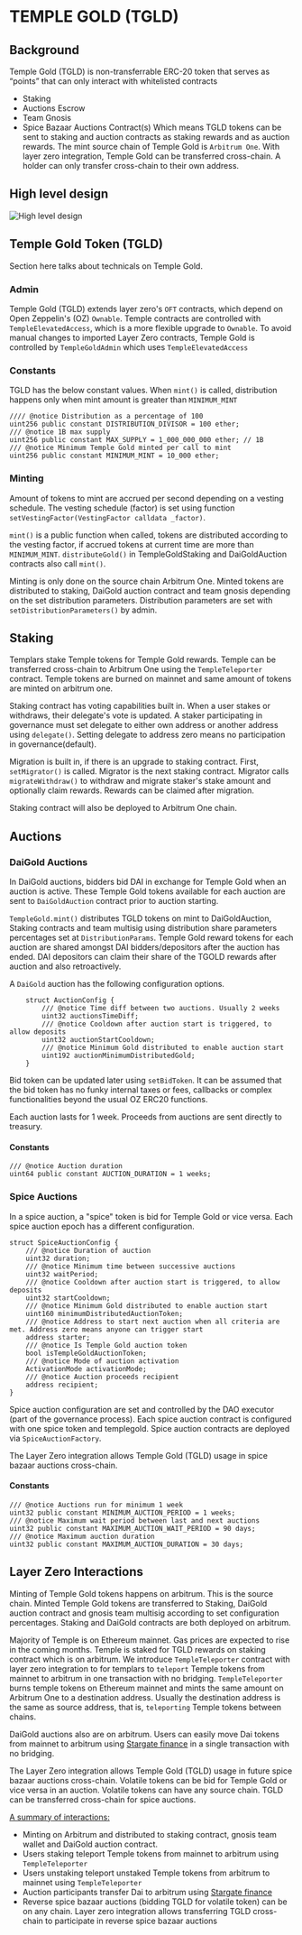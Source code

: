 # TEMPLE GOLD (TGLD)

## Background

Temple Gold (TGLD) is non-transferrable ERC-20 token that serves as “points” that can only interact with whitelisted contracts
- Staking
- Auctions Escrow
- Team Gnosis
- Spice Bazaar Auctions Contract(s)
Which means TGLD tokens can be sent to staking and auction contracts as staking rewards and as auction rewards.
The mint source chain of Temple Gold is `Arbitrum One`. With layer zero integration, Temple Gold can be transferred cross-chain. A holder can only transfer cross-chain to their own address.


## High level design
![High level design](docs/high-level.jpeg)

## Temple Gold Token (TGLD)

Section here talks about technicals on Temple Gold.


### Admin

Temple Gold (TGLD) extends layer zero's `OFT` contracts, which depend on Open Zeppelin's (OZ) `Ownable`. Temple contracts are controlled with `TempleElevatedAccess`, which is a more flexible upgrade to `Ownable`. To avoid manual changes to imported Layer Zero contracts, Temple Gold is controlled by `TempleGoldAdmin` which uses `TempleElevatedAccess`

### Constants

TGLD has the below constant values. When `mint()` is called, distribution happens only when mint amount is greater than `MINIMUM_MINT`

```solidity
//// @notice Distribution as a percentage of 100
uint256 public constant DISTRIBUTION_DIVISOR = 100 ether;
/// @notice 1B max supply
uint256 public constant MAX_SUPPLY = 1_000_000_000 ether; // 1B
/// @notice Minimum Temple Gold minted per call to mint
uint256 public constant MINIMUM_MINT = 10_000 ether;
```

### Minting

Amount of tokens to mint are accrued per second depending on a vesting schedule. The vesting schedule (factor) is set using function `setVestingFactor(VestingFactor calldata _factor)`. 

`mint()` is a public function when called, tokens  are distributed according to the vesting factor, if accrued tokens at current time are more than `MINIMUM_MINT`.
`distributeGold()` in TempleGoldStaking and DaiGoldAuction contracts also call `mint()`.

Minting is only done on the source chain Arbitrum One.
Minted tokens are distributed to staking, DaiGold auction contract and team gnosis depending on the set distribution parameters. Distribution parameters are set with `setDistributionParameters()` by admin.


## Staking

Templars stake Temple tokens for Temple Gold rewards.
Temple can be transferred cross-chain to Arbitrum One using the `TempleTeleporter` contract. Temple tokens are burned on mainnet and same amount of tokens are minted on arbitrum one.

Staking contract has voting capabilities built in.
When a user stakes or withdraws, their delegate's vote is updated. A staker participating in governance must set delegate to either own address or another address using `delegate()`. Setting delegate to address zero means no participation in governance(default).

Migration is built in, if there is an upgrade to staking contract. First, `setMigrator()` is called. Migrator is the next staking contract. Migrator calls `migrateWithdraw()` to withdraw and migrate staker's stake amount and optionally claim rewards.
Rewards can be claimed after migration.

Staking contract will also be deployed to Arbitrum One chain.

## Auctions

### DaiGold Auctions
In DaiGold auctions, bidders bid DAI in exchange for Temple Gold when an auction is active. These Temple Gold tokens available for each auction are sent to `DaiGoldAuction` contract prior to auction starting. 

`TempleGold.mint()` distributes TGLD tokens on mint to DaiGoldAuction, Staking contracts and team multisig using distribution share parameters percentages set at `DistributionParams`. 
Temple Gold reward tokens for each auction are shared amongst DAI bidders/depositors after the auction has ended. DAI depositors can claim their share of the TGOLD rewards after auction and also retroactively.

A `DaiGold` auction has the following configuration options.
```solidity
    struct AuctionConfig {
        /// @notice Time diff between two auctions. Usually 2 weeks
        uint32 auctionsTimeDiff;
        /// @notice Cooldown after auction start is triggered, to allow deposits
        uint32 auctionStartCooldown;
        /// @notice Minimum Gold distributed to enable auction start
        uint192 auctionMinimumDistributedGold;
    }
```

Bid token can be updated later using `setBidToken`. It can be assumed that the bid token has no funky internal taxes or fees, callbacks or complex functionalities beyond the usual OZ ERC20 functions.

Each auction lasts for 1 week. Proceeds from auctions are sent directly to treasury.

#### Constants

```solidity
/// @notice Auction duration
uint64 public constant AUCTION_DURATION = 1 weeks;
```

### Spice Auctions


In a spice auction, a "spice" token is bid for Temple Gold or vice versa. Each spice auction epoch has a different configuration.
```solidity
struct SpiceAuctionConfig {
    /// @notice Duration of auction
    uint32 duration;
    /// @notice Minimum time between successive auctions
    uint32 waitPeriod;
    /// @notice Cooldown after auction start is triggered, to allow deposits
    uint32 startCooldown;
    /// @notice Minimum Gold distributed to enable auction start
    uint160 minimumDistributedAuctionToken;
    /// @notice Address to start next auction when all criteria are met. Address zero means anyone can trigger start
    address starter;
    /// @notice Is Temple Gold auction token
    bool isTempleGoldAuctionToken;
    /// @notice Mode of auction activation
    ActivationMode activationMode;
    /// @notice Auction proceeds recipient
    address recipient;
}

```
Spice auction configuration are set and controlled by the DAO executor (part of the governance process).
Each spice auction contract is configured with one spice token and templegold. Spice auction contracts are deployed via `SpiceAuctionFactory`.

The Layer Zero integration allows Temple Gold (TGLD) usage in spice bazaar auctions cross-chain.

#### Constants
```solidity
/// @notice Auctions run for minimum 1 week
uint32 public constant MINIMUM_AUCTION_PERIOD = 1 weeks;
/// @notice Maximum wait period between last and next auctions
uint32 public constant MAXIMUM_AUCTION_WAIT_PERIOD = 90 days;
/// @notice Maximum auction duration
uint32 public constant MAXIMUM_AUCTION_DURATION = 30 days;

```

## Layer Zero Interactions

Minting of Temple Gold tokens happens on arbitrum. This is the source chain. Minted Temple Gold tokens are transferred to Staking, DaiGold auction contract and gnosis team multisig according to set configuration percentages. Staking and DaiGold contracts are both deployed on arbitrum.

Majority of Temple is on Ethereum mainnet. Gas prices are expected to rise in the coming months. Temple is staked for TGLD rewards on staking contract which is on arbitrum. We introduce `TempleTeleporter` contract with layer zero integration to for templars to `teleport` Temple tokens from mainnet to arbitrum in one transaction with no bridging. 
`TempleTeleporter` burns temple tokens on Ethereum mainnet and mints the same amount on Arbitrum One to a destination address. Usually the destination address is the same as source address, that is, `teleporting` Temple tokens between chains.

DaiGold auctions also are on arbitrum. Users can easily move Dai tokens from mainnet to arbitrum using [Stargate finance](https://stargate.finance/) in a single transaction with no bridging.

The Layer Zero integration allows Temple Gold (TGLD) usage in future spice bazaar auctions cross-chain. Volatile tokens can be bid for Temple Gold or vice versa in an auction. Volatile tokens can have any source chain. TGLD can be transferred cross-chain for spice auctions.

<ins>A summary of interactions:</ins>
- Minting on Arbitrum and distributed to staking contract, gnosis team wallet and DaiGold auction contract.
- Users staking teleport Temple tokens from mainnet to arbitrum using `TempleTeleporter`
- Users unstaking teleport unstaked Temple tokens from arbitrum to mainnet using `TempleTeleporter`
- Auction participants transfer Dai to arbitrum using [Stargate finance](https://stargate.finance/)
- Reverse spice bazaar auctions (bidding TGLD for volatile token) can be on any chain. Layer zero integration allows transferring TGLD cross-chain to participate in reverse spice bazaar auctions